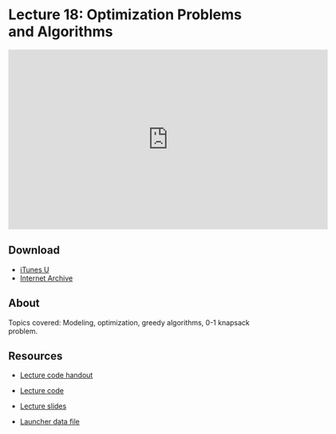 # Lecture 18: Optimization Problems and Algorithms

<iframe width="640" height="360" src="http://www.youtube.com/embed/BRjwkgQct28?feature=player_detailpage" frameborder="0" allowfullscreen></iframe>

## Download

- [iTunes U](http://itunes.apple.com/us/itunes-u/lecture-18-optimization-problems/id499270153?i=110101044)
- [Internet Archive](http://www.archive.org/download/MIT6.00SCS11/MIT6_00SCS11_lec18_300k.mp4)

## About

Topics covered: Modeling, optimization, greedy algorithms, 0-1 knapsack problem.



## Resources

- [Lecture code handout](http://ocw.mit.edu/courses/electrical-engineering-and-computer-science/6-00sc-introduction-to-computer-science-and-programming-spring-2011/unit-2/lecture-18-optimization-problems-and-algorithms/MIT6_00SCS11_lec18.pdf)

- [Lecture code](http://ocw.mit.edu/courses/electrical-engineering-and-computer-science/6-00sc-introduction-to-computer-science-and-programming-spring-2011/unit-2/lecture-18-optimization-problems-and-algorithms/lec18.py)

- [Lecture slides](http://ocw.mit.edu/courses/electrical-engineering-and-computer-science/6-00sc-introduction-to-computer-science-and-programming-spring-2011/unit-2/lecture-18-optimization-problems-and-algorithms/MIT6_00SCS11_lec18_slides.pdf)

- [Launcher data file](http://ocw.mit.edu/courses/electrical-engineering-and-computer-science/6-00sc-introduction-to-computer-science-and-programming-spring-2011/unit-2/lecture-18-optimization-problems-and-algorithms/lec18_launcher.txt)




